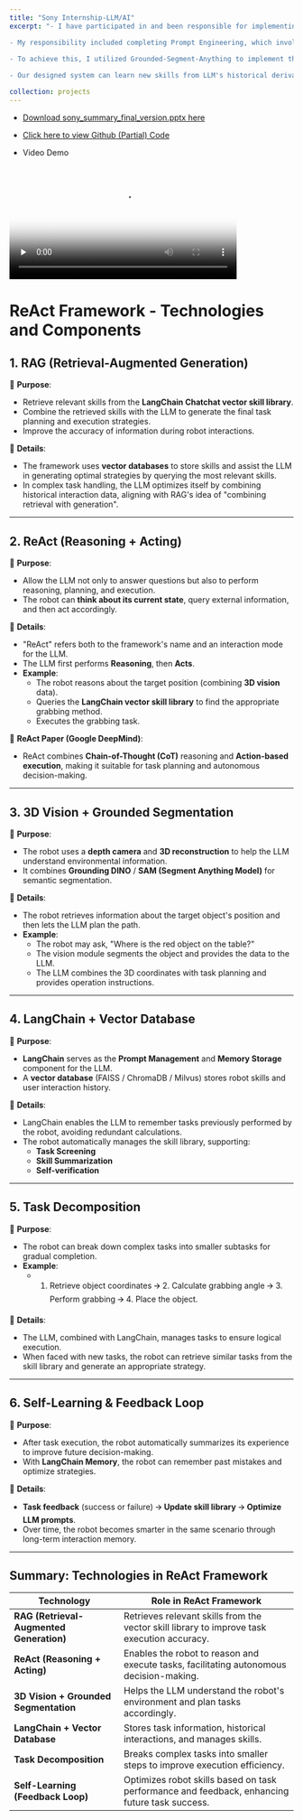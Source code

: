 ```yaml
---
title: "Sony Internship-LLM/AI"
excerpt: "- I have participated in and been responsible for implementing the feeding task instructions for a robot based on the Large Language Models (LLMs).

- My responsibility included completing Prompt Engineering, which involved designing the ReAct framework. This framework enables LLMs to interact with external tools to obtain additional information and generate inference paths and task-specific operations in an interleaved manner. By decomposing language instructions, I aimed to provide more reliable and practical responses.

- To achieve this, I utilized Grounded-Segment-Anything to implement the localization of specific objects in two-dimensional images and performed three-dimensional reconstruction of the coordinates. I further encapsulated these functions into an skill library.
  
- Our designed system can learn new skills from LLM's historical derivations and feedback, automatically adding these new skills to its skill vector library. During task completion, it will automatically select the required skills from the vector database based on relevance. It also incorporates a self-verification and self-correction module, which detects grammar and logic errors, providing feedback to LLM to revise solutions accordingly. Additionally, it utilizes environmental feedback to determine the successful implementation of tasks. "

collection: projects
---
```


- [Download sony_summary_final_version.pptx here](http://yangyiqu.github.io/files/sony_summary_final_version.pptx)

- [Click here to view Github (Partial) Code](https://github.com/YangYiqu/LLM_robot/tree/main) 
  
- Video Demo
 <!-- <br/><video id="video" controls="" preload="none" poster="封面"> -->
<video controls preload="none" style="width: 80%; height: auto;" poster="封面">
      <source id="mp4" src="/files/sony_demo.mp4" type="video/mp4"> </video>



# ReAct Framework - Technologies and Components

## 1. RAG (Retrieval-Augmented Generation)
📌 **Purpose**:

- Retrieve relevant skills from the **LangChain Chatchat vector skill library**.
- Combine the retrieved skills with the LLM to generate the final task planning and execution strategies.
- Improve the accuracy of information during robot interactions.

📌 **Details**:

- The framework uses **vector databases** to store skills and assist the LLM in generating optimal strategies by querying the most relevant skills.
- In complex task handling, the LLM optimizes itself by combining historical interaction data, aligning with RAG's idea of "combining retrieval with generation".

---

## 2. ReAct (Reasoning + Acting)
📌 **Purpose**:

- Allow the LLM not only to answer questions but also to perform reasoning, planning, and execution.
- The robot can **think about its current state**, query external information, and then act accordingly.

📌 **Details**:

- "ReAct" refers both to the framework's name and an interaction mode for the LLM.
- The LLM first performs **Reasoning**, then **Acts**.
- **Example**:
  - The robot reasons about the target position (combining **3D vision** data).
  - Queries the **LangChain vector skill library** to find the appropriate grabbing method.
  - Executes the grabbing task.

📌 **ReAct Paper (Google DeepMind)**:

- ReAct combines **Chain-of-Thought (CoT)** reasoning and **Action-based execution**, making it suitable for task planning and autonomous decision-making.

---

## 3. 3D Vision + Grounded Segmentation
📌 **Purpose**:

- The robot uses a **depth camera** and **3D reconstruction** to help the LLM understand environmental information.
- It combines **Grounding DINO** / **SAM (Segment Anything Model)** for semantic segmentation.

📌 **Details**:

- The robot retrieves information about the target object's position and then lets the LLM plan the path.
- **Example**:
  - The robot may ask, "Where is the red object on the table?"
  - The vision module segments the object and provides the data to the LLM.
  - The LLM combines the 3D coordinates with task planning and provides operation instructions.

---

## 4. LangChain + Vector Database
📌 **Purpose**:

- **LangChain** serves as the **Prompt Management** and **Memory Storage** component for the LLM.
- A **vector database** (FAISS / ChromaDB / Milvus) stores robot skills and user interaction history.

📌 **Details**:

- LangChain enables the LLM to remember tasks previously performed by the robot, avoiding redundant calculations.
- The robot automatically manages the skill library, supporting:
  - **Task Screening** 
  - **Skill Summarization**
  - **Self-verification**

---

## 5. Task Decomposition
📌 **Purpose**:

- The robot can break down complex tasks into smaller subtasks for gradual completion.
- **Example**:
  - 1. Retrieve object coordinates 🡪 2. Calculate grabbing angle 🡪 3. Perform grabbing 🡪 4. Place the object.

📌 **Details**:

- The LLM, combined with LangChain, manages tasks to ensure logical execution.
- When faced with new tasks, the robot can retrieve similar tasks from the skill library and generate an appropriate strategy.

---

## 6. Self-Learning & Feedback Loop
📌 **Purpose**:

- After task execution, the robot automatically summarizes its experience to improve future decision-making.
- With **LangChain Memory**, the robot can remember past mistakes and optimize strategies.

📌 **Details**:

- **Task feedback** (success or failure) 🡪 **Update skill library** 🡪 **Optimize LLM prompts**.
- Over time, the robot becomes smarter in the same scenario through long-term interaction memory.

---

## Summary: Technologies in ReAct Framework

| **Technology**                     | **Role in ReAct Framework**                                                       |
|-------------------------------------|-----------------------------------------------------------------------------------|
| **RAG (Retrieval-Augmented Generation)** | Retrieves relevant skills from the vector skill library to improve task execution accuracy. |
| **ReAct (Reasoning + Acting)**      | Enables the robot to reason and execute tasks, facilitating autonomous decision-making. |
| **3D Vision + Grounded Segmentation** | Helps the LLM understand the robot's environment and plan tasks accordingly.        |
| **LangChain + Vector Database**     | Stores task information, historical interactions, and manages skills.              |
| **Task Decomposition**              | Breaks complex tasks into smaller steps to improve execution efficiency.            |
| **Self-Learning (Feedback Loop)**   | Optimizes robot skills based on task performance and feedback, enhancing future task success. |
